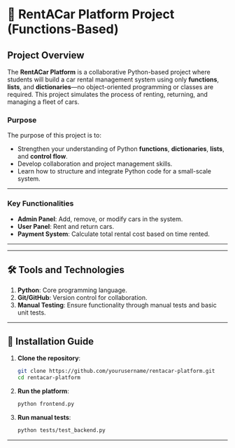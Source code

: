 # 🚗 RentACar Platform Project (Functions-Based)

## Project Overview

The **RentACar Platform** is a collaborative Python-based project where students will build a car rental management system using only **functions**, **lists**, and **dictionaries**—no object-oriented programming or classes are required. This project simulates the process of renting, returning, and managing a fleet of cars.

### Purpose

The purpose of this project is to:
- Strengthen your understanding of Python **functions**, **dictionaries**, **lists**, and **control flow**.
- Develop collaboration and project management skills.
- Learn how to structure and integrate Python code for a small-scale system.

---

### Key Functionalities

- **Admin Panel**: Add, remove, or modify cars in the system.
- **User Panel**: Rent and return cars.
- **Payment System**: Calculate total rental cost based on time rented.

---


---

## 🛠️ Tools and Technologies

1. **Python**: Core programming language.
2. **Git/GitHub**: Version control for collaboration.
3. **Manual Testing**: Ensure functionality through manual tests and basic unit tests.

---

## 🔧 Installation Guide

1. **Clone the repository**:
   ```bash
   git clone https://github.com/yourusername/rentacar-platform.git
   cd rentacar-platform
   ```

2. **Run the platform**:
   ```bash
   python frontend.py
   ```

3. **Run manual tests**:
   ```bash
   python tests/test_backend.py
   ```

---
